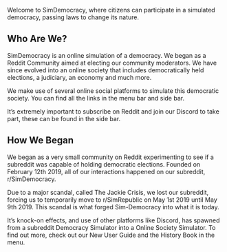 Welcome to SimDemocracy, where citizens can participate in a simulated democracy, passing laws to change its nature.

## Who Are We?

SimDemocracy is an online simulation of a democracy. We began as a Reddit Community aimed at electing our community moderators. We have since evolved into an online society that includes democratically held elections, a judiciary, an economy and much more.

We make use of several online social platforms to simulate this democratic society. You can find all the links in the menu bar and side bar.

It’s extremely important to subscribe on Reddit and join our Discord to take part, these can be found in the side bar.

## How We Began

We began as a very small community on Reddit experimenting to see if a subreddit was capable of holding democratic elections. Founded on February 12th 2019, all of our interactions happened on our subreddit, r/SimDemocracy.

Due to a major scandal, called The Jackie Crisis, we lost our subreddit, forcing us to temporarily move to r/SimRepublic on May 1st 2019 until May 9th 2019. This scandal is what forged Sim-Democracy into what it is today.

It’s knock-on effects, and use of other platforms like Discord, has spawned from a subreddit Democracy Simulator into a Online Society Simulator. To find out more, check out our New User Guide and the History Book in the menu. 